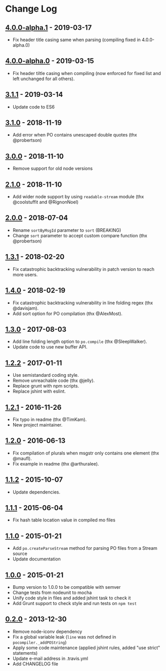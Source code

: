 # Change Log

## [4.0.0-alpha.1] - 2019-03-17
- Fix header title casing same when parsing (compiling fixed in 4.0.0-alpha.0)

## [4.0.0-alpha.0] - 2019-03-15
- Fix header tiltle casing when compiling (now enforced for fixed list and left unchanged for all others).

## [3.1.1] - 2019-03-14
- Update code to ES6

## [3.1.0] - 2018-11-19
- Add error when PO contains unescaped double quotes (thx @probertson)

## [3.0.0] - 2018-11-10
- Remove support for old node versions

## [2.1.0] - 2018-11-10
- Add wider node support by using `readable-stream` module (thx @coolstuffit and @RignonNoel)

## [2.0.0] - 2018-07-04
- Rename `sortByMsgId` parameter to `sort` (BREAKING)
- Change `sort` parameter to accept custom compare function (thx @probertson)

## [1.3.1] - 2018-02-20
- Fix catastrophic backtracking vulnerability in patch version to reach more users.

## [1.4.0] - 2018-02-19
- Fix catastrophic backtracking vulnerability in line folding regex (thx @davisjam).
- Add sort option for PO compilation (thx @AlexMost).

## [1.3.0] - 2017-08-03
- Add line folding length option to `po.compile` (thx @SleepWalker).
- Update code to use new buffer API.

## [1.2.2] - 2017-01-11
- Use semistandard coding style.
- Remove unreachable code (thx @jelly).
- Replace grunt with npm scripts.
- Replace jshint with eslint.

## [1.2.1] - 2016-11-26
- Fix typo in readme (thx @TimKam).
- New project maintainer.

## [1.2.0] - 2016-06-13
- Fix compilation of plurals when msgstr only contains one element (thx @maufl).
- Fix example in readme (thx @arthuralee).

## [1.1.2] - 2015-10-07
- Update dependencies.

## [1.1.1] - 2015-06-04
- Fix hash table location value in compiled mo files

## [1.1.0] - 2015-01-21
- Add `po.createParseStream` method for parsing PO files from a Stream source
- Update documentation

## [1.0.0] - 2015-01-21
- Bump version to 1.0.0 to be compatible with semver
- Change tests from nodeunit to mocha
- Unify code style in files and added jshint task to check it
- Add Grunt support to check style and run tests on `npm test`

## [0.2.0] - 2013-12-30
- Remove node-iconv dependency
- Fix a global variable leak (`line` was not defined in `pocompiler._addPOString`)
- Apply some code maintenance (applied jshint rules, added "use strict" statements)
- Update e-mail address in .travis.yml
- Add CHANGELOG file

[4.0.0-alpha.1]: https://github.com/smhg/gettext-parser/compare/v4.0.0-alpha.0...v4.0.0-alpha.1
[4.0.0-alpha.0]: https://github.com/smhg/gettext-parser/compare/v3.1.1...v4.0.0-alpha.0
[3.1.1]: https://github.com/smhg/gettext-parser/compare/v3.1.0...v3.1.1
[3.1.0]: https://github.com/smhg/gettext-parser/compare/v3.0.0...v3.1.0
[3.0.0]: https://github.com/smhg/gettext-parser/compare/v2.1.0...v3.0.0
[2.1.0]: https://github.com/smhg/gettext-parser/compare/v2.0.0...v2.1.0
[2.0.0]: https://github.com/smhg/gettext-parser/compare/v1.4.0...v2.0.0
[1.4.0]: https://github.com/smhg/gettext-parser/compare/v1.3.1...v1.4.0
[1.3.1]: https://github.com/smhg/gettext-parser/compare/v1.3.0...v1.3.1
[1.3.0]: https://github.com/smhg/gettext-parser/compare/v1.2.2...v1.3.0
[1.2.2]: https://github.com/smhg/gettext-parser/compare/v1.2.1...v1.2.2
[1.2.1]: https://github.com/smhg/gettext-parser/compare/v1.2.0...v1.2.1
[1.2.0]: https://github.com/smhg/gettext-parser/compare/v1.1.2...v1.2.0
[1.1.2]: https://github.com/smhg/gettext-parser/compare/v1.1.1...v1.1.2
[1.1.1]: https://github.com/smhg/gettext-parser/compare/v1.1.0...v1.1.1
[1.1.0]: https://github.com/smhg/gettext-parser/compare/v1.0.0...v1.1.0
[1.0.0]: https://github.com/smhg/gettext-parser/compare/v0.2.0...v1.0.0
[0.2.0]: https://github.com/smhg/gettext-parser/compare/v0.1.10...v0.2.0